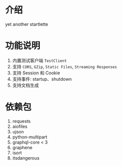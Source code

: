 # 介绍
yet another startlette

# 功能说明
1. 内置测试客户端 `TestClient`
2. 支持 `CORS`, `GZip`, `Static Files`, `Streaming Responses`
3. 支持 Session 和 Cookie
4. 支持事件: startup、shutdown
5. 支持文档生成

# 依赖包
1. requests
2. aiofiles
3. ujson
4. python-multipart
5. graphql-core < 3
6. graphene
7. isort
8. itsdangerous